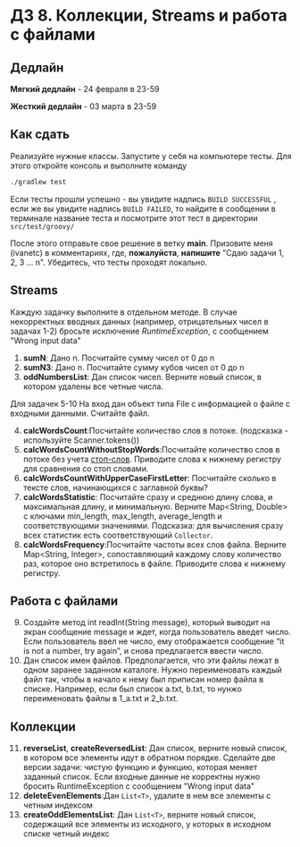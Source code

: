 # ДЗ 8. Коллекции, Streams и работа с файлами

## Дедлайн
**Мягкий дедлайн** - 24 февраля в 23-59

**Жесткий дедлайн** - 03 марта в 23-59

## Как сдать
Реализуйте нужные классы. Запустите у себя на компьютере тесты. Для этого откройте консоль и выполните команду
```bash
./gradlew test
```

Если тесты прошли успешно - вы увидите надпись `BUILD SUCCESSFUL` , если же вы увидите надпись `BUILD FAILED`, то найдите в сообщении в терминале название теста и посмотрите этот тест в директории `src/test/groovy/`

После этого отправьте свое решение в ветку **main**. Призовите меня (ivanetc) в комментариях, где, **пожалуйста**, **напишите** "Cдаю задачи 1, 2, 3 ... n".
Убедитесь, что тесты проходят локально.

## Streams
Каждую задачку выполните в отдельном методе. В случае некорректных вводных данных (например, отрицательных чисел 
в задачах 1-2) бросьте исключение _RuntimeException_, с сообщением "Wrong input data"
1. **sumN**: Дано n. Посчитайте сумму чисел от 0 до n
2. **sumN3**: Дано n. Посчитайте сумму кубов чисел от 0 до n
3. **oddNumbersList**: Дан список чисел. Верните новый список, в котором удалены все четные числа.

Для задачек 5-10 На вход дан объект типа File с информацией о файле с входными данными. Считайте файл.

4. **calcWordsCount**:Посчитайте количество слов в потоке. (подсказка - используйте Scanner.tokens())
5. **calcWordsCountWithoutStopWords**:Посчитайте количество слов в потоке без учета [стоп-слов](https://raw.githubusercontent.com/stopwords-iso/stopwords-ru/master/stopwords-ru.txt). Приводите слова к нижнему регистру для сравнения со стоп словами.
6. **calcWordsCountWithUpperCaseFirstLetter**: Посчитайте сколько в тексте слов, начинающихся с заглавной буквы?
7. **calcWordsStatistic**: Посчитайте сразу и среднюю длину слова, и максимальная длину, и минимальную. Верните Map<String, Double> с ключами min_length, max_length, average_length и соответствующими значениями.
   Подсказка: для вычисления сразу всех статистик есть соответствующий `Collector`.
8. **calcWordsFrequency**:Посчитайте частоты всех слов файла. Верните Map<String, Integer>,
   сопоставляющий каждому слову количество раз, которое оно встретилось в файле.
   Приводите слова к нижнему регистру.


## Работа с файлами
9. Создайте метод int readInt(String message), который выводит на экран сообщение message и ждет, когда пользователь введет число. Если пользователь ввел не число, ему отображается сообщение “it is not a number, try again”, и снова предлагается ввести число. 
10. Дан список имен файлов. Предполагается, что эти файлы лежат в одном заранее заданном каталоге. Нужно переименовать каждый файл так, чтобы в начало к нему был приписан номер файла в списке. Например, если был список a.txt, b.txt, то нунжо переименовать файлы в 1_a.txt и 2_b.txt.


## Коллекции
11. **reverseList**, **createReversedList**: Дан список, верните новый список, в котором все элементы идут в обратном порядке. 
Сделайте две версии задачи: чистую функцию и функцию, которая меняет заданный список.
Если входные данные не корректны нужно бросить RuntimeException с сообщением
"Wrong input data"
12. **deleteEvenElements**:Дан `List<T>`, удалите в нем все элементы с четным индексом 
13. **createOddElementsList**: Дан `List<T>`, верните новый список, содержащий все элементы из исходного, у которых в исходном списке четный индекс



